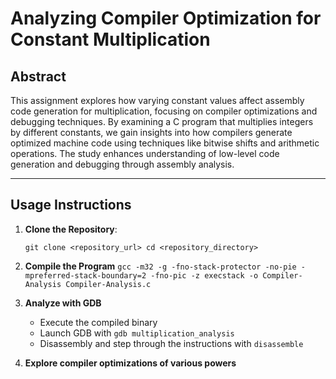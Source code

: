 # Analyzing Compiler Optimization for Constant Multiplication

## Abstract
This assignment explores how varying constant values affect assembly code generation for multiplication, focusing on compiler optimizations and debugging techniques. By examining a C program that multiplies integers by different constants, we gain insights into how compilers generate optimized machine code using techniques like bitwise shifts and arithmetic operations. The study enhances understanding of low-level code generation and debugging through assembly analysis.

---

## Usage Instructions

1. **Clone the Repository**:

   ```git clone <repository_url> cd <repository_directory>```

2. **Compile the Program**
```gcc -m32 -g -fno-stack-protector -no-pie -mpreferred-stack-boundary=2 -fno-pic -z execstack -o Compiler-Analysis Compiler-Analysis.c ```

3. **Analyze with GDB** 

	- Execute the compiled binary
	- Launch GDB with ```gdb multiplication_analysis```
	- Disassembly and step through the instructions with ```disassemble```

4. **Explore compiler optimizations of various powers** 
